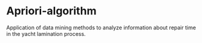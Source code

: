 # Apriori-algorithm
Application of data mining methods to analyze information about repair time in the yacht lamination process.
